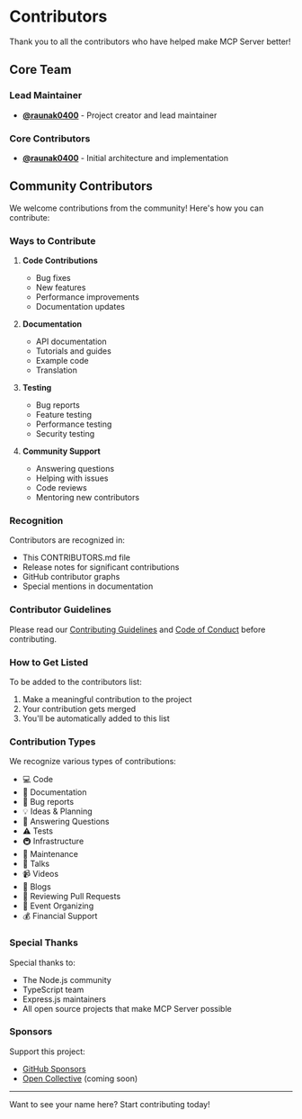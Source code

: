 # Contributors

Thank you to all the contributors who have helped make MCP Server better!

## Core Team

### Lead Maintainer
- **[@raunak0400](https://github.com/raunak0400)** - Project creator and lead maintainer

### Core Contributors
- **[@raunak0400](https://github.com/raunak0400)** - Initial architecture and implementation

## Community Contributors

We welcome contributions from the community! Here's how you can contribute:

### Ways to Contribute

1. **Code Contributions**
   - Bug fixes
   - New features
   - Performance improvements
   - Documentation updates

2. **Documentation**
   - API documentation
   - Tutorials and guides
   - Example code
   - Translation

3. **Testing**
   - Bug reports
   - Feature testing
   - Performance testing
   - Security testing

4. **Community Support**
   - Answering questions
   - Helping with issues
   - Code reviews
   - Mentoring new contributors

### Recognition

Contributors are recognized in:
- This CONTRIBUTORS.md file
- Release notes for significant contributions
- GitHub contributor graphs
- Special mentions in documentation

### Contributor Guidelines

Please read our [Contributing Guidelines](CONTRIBUTING.md) and [Code of Conduct](CODE_OF_CONDUCT.md) before contributing.

### How to Get Listed

To be added to the contributors list:
1. Make a meaningful contribution to the project
2. Your contribution gets merged
3. You'll be automatically added to this list

### Contribution Types

We recognize various types of contributions:

- 💻 Code
- 📖 Documentation  
- 🐛 Bug reports
- 💡 Ideas & Planning
- 🤔 Answering Questions
- ⚠️ Tests
- 🚇 Infrastructure
- 🚧 Maintenance
- 📢 Talks
- 📹 Videos
- 📝 Blogs
- 💬 Reviewing Pull Requests
- 📆 Event Organizing
- 💰 Financial Support

### Special Thanks

Special thanks to:
- The Node.js community
- TypeScript team
- Express.js maintainers
- All open source projects that make MCP Server possible

### Sponsors

Support this project:
- [GitHub Sponsors](https://github.com/sponsors/raunak0400)
- [Open Collective](https://opencollective.com/mcp-server) (coming soon)

---

Want to see your name here? Start contributing today!